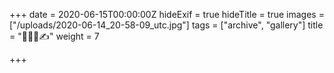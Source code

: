 +++
date = 2020-06-15T00:00:00Z
hideExif = true
hideTitle = true
images = ["/uploads/2020-06-14_20-58-09_utc.jpg"]
tags = ["archive", "gallery"]
title = "🐢🐢🐢✍️"
weight = 7

+++
